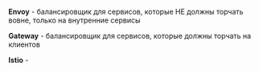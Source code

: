 **Envoy** - балансировщик для сервисов, которые НЕ должны торчать вовне, только на внутренние сервисы

**Gateway** - балансировщик для сервисов, которые должны торчать на клиентов

**Istio** - 



